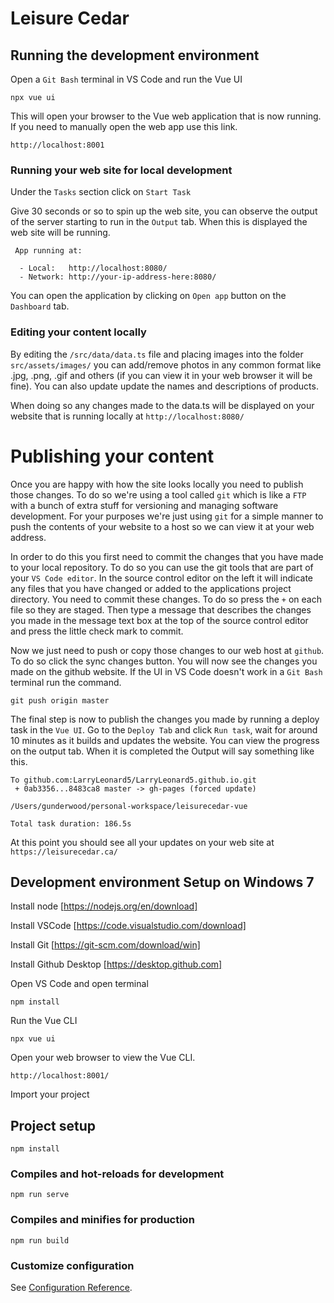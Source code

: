 # Leisure Cedar

## Running the development environment

Open a `Git Bash` terminal in VS Code and run the Vue UI

```
npx vue ui
```

This will open your browser to the Vue web application that is now running. If you need to manually open the web app use this link.

```
http://localhost:8001
```

### Running your web site for local development

Under the `Tasks` section click on `Start Task`

Give 30 seconds or so to spin up the web site, you can observe the output of the server starting to run in the `Output` tab. When this is displayed the web site will be running.

```
 App running at:

  - Local:   http://localhost:8080/
  - Network: http://your-ip-address-here:8080/
```

You can open the application by clicking on `Open app` button on the `Dashboard` tab.

### Editing your content locally

By editing the `/src/data/data.ts` file and placing images into the folder `src/assets/images/` you can add/remove photos in any common format like .jpg, .png, .gif and others (if you can view it in your web browser it will be fine).
You can also update update the names and descriptions of products.

When doing so any changes made to the data.ts will be displayed on your website that is running locally at `http://localhost:8080/`

# Publishing your content

Once you are happy with how the site looks locally you need to publish those changes. To do so we're using a tool called `git` which is like a `FTP` with a bunch of extra stuff for versioning and managing software development. For your purposes we're just using `git` for a simple manner to push the contents of your website to a host so we can view it at your web address.

In order to do this you first need to commit the changes that you have made to your local repository. To do so you can use the git tools that are part of your `VS Code editor`. In the source control editor on the left it will indicate any files that you have changed or added to the applications project directory. You need to commit these changes. To do so press the `+` on each file so they are staged. Then type a message that describes the changes you made in the message text box at the top of the source control editor and press the little check mark to commit.

Now we just need to push or copy those changes to our web host at `github`. To do so click the sync changes button. You will now see the changes you made on the github website. If the UI in VS Code doesn't work in a `Git Bash` terminal run the command.

```
git push origin master
```

The final step is now to publish the changes you made by running a deploy task in the `Vue UI`. Go to the `Deploy Tab` and click `Run task`, wait for around 10 minutes as it builds and updates the website. You can view the progress on the output tab. When it is completed the Output will say something like this.

```
To github.com:LarryLeonard5/LarryLeonard5.github.io.git
 + 0ab3356...8483ca8 master -> gh-pages (forced update)

/Users/gunderwood/personal-workspace/leisurecedar-vue

Total task duration: 186.5s
```

At this point you should see all your updates on your web site at `https://leisurecedar.ca/`

## Development environment Setup on Windows 7

Install node [https://nodejs.org/en/download]

Install VSCode [https://code.visualstudio.com/download]

Install Git [https://git-scm.com/download/win]

Install Github Desktop [https://desktop.github.com]

Open VS Code and open terminal

```
npm install
```

Run the Vue CLI

```
npx vue ui
```

Open your web browser to view the Vue CLI.

```
http://localhost:8001/
```

Import your project

## Project setup

```
npm install
```

### Compiles and hot-reloads for development

```
npm run serve
```

### Compiles and minifies for production

```
npm run build
```

### Customize configuration

See [Configuration Reference](https://cli.vuejs.org/config/).
